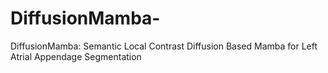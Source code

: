 # DiffusionMamba-
DiffusionMamba: Semantic Local Contrast Diffusion Based Mamba for Left Atrial Appendage Segmentation

